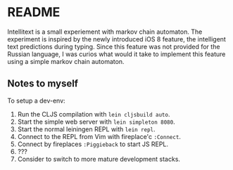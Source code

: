 # README

Intellitext is a small experiement with markov chain automaton.
The experiment is inspired by the newly introduced iOS 8 feature, the intelligent text predictions during typing.
Since this feature was not provided for the Russian language, I was curios what would it take to implement this feature using a simple markov chain automaton.

## Notes to myself

To setup a dev-env:

1. Run the CLJS compilation with `lein cljsbuild auto`.
2. Start the simple web server with `lein simpleton 8080`.
3. Start the normal leiningen REPL with `lein repl`. 
4. Connect to the REPL from Vim with fireplace'c `:Connect`.
4. Connect by fireplaces `:Piggieback` to start JS REPL.
5. ???
6. Consider to switch to more mature development stacks.

